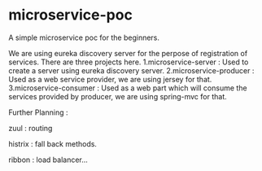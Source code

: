 # microservice-poc
A simple microservice poc for the beginners. 

We are using eureka discovery server for the perpose of registration of services.
There are three projects here.
1.microservice-server : Used to create a server using eureka discovery server. 
2.microservice-producer : Used as a web service provider, we are using jersey for that.
3.microservice-consumer : Used as a web part which will consume the services provided by producer, we are using spring-mvc for that.

Further Planning : 

zuul : routing 

histrix : fall back methods.

ribbon : load balancer...
